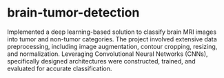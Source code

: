 # brain-tumor-detection

Implemented a deep learning-based solution to classify brain MRI images into tumor and non-tumor
categories. The project involved extensive data preprocessing, including image augmentation, contour
cropping, resizing, and normalization. Leveraging Convolutional Neural Networks (CNNs), specifically
designed architectures were constructed, trained, and evaluated for accurate classification.
